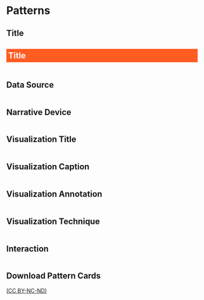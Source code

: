 # Patterns

## Title
<h2 style="background-color:#FF5C22; color:white; padding: 5px";>Title</h2>
<table id="ttl" class="designpatterns">
</table>


## Data Source
<table id="dataSource" class="designpatterns">
</table>


## Narrative Device
<table id="narrativeDevice" class="designpatterns">
</table>


## Visualization Title
<table id="visTitle" class="designpatterns">
</table>


## Visualization Caption
<table id="visCaption" class="designpatterns">
</table>


## Visualization Annotation
<table id="visAnnotation" class="designpatterns">
</table>


## Visualization Technique
<table id="visTech" class="designpatterns">
</table>


## Interaction
<table id="inter" class="designpatterns">
</table>


## Download Pattern Cards

[(CC BY-NC-ND)](https://creativecommons.org/licenses/by-nc-nd/4.0/)

